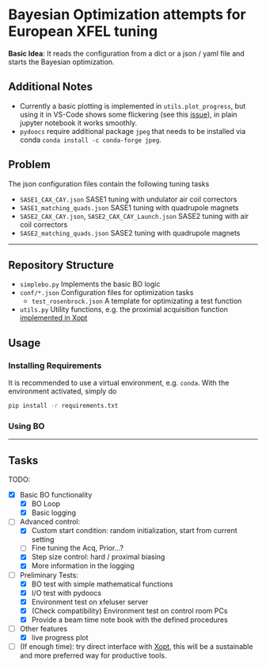 # Bayesian Optimization attempts for European XFEL tuning

__Basic Idea__: It reads the configuration from a dict or a json / yaml file and starts the Bayesian optimization.

## Additional Notes

- Currently a basic plotting is implemented in `utils.plot_progress`, but using it in VS-Code shows some flickering (see this [issue](https://github.com/microsoft/vscode/issues/132143)), in plain jupyter notebook it works smoothly.
- `pydoocs` require additional package `jpeg` that needs to be installed via conda `conda install -c conda-forge jpeg`.

## Problem

The json configuration files contain the following tuning tasks

- `SASE1_CAX_CAY.json` SASE1 tuning with undulator air coil correctors
- `SASE1_matching_quads.json` SASE1 tuning with quadrupole magnets
- `SASE2_CAX_CAY.json`, `SASE2_CAX_CAY_Launch.json` SASE2 tuning with air coil correctors
- `SASE2_matching_quads.json` SASE2 tuning with quadrupole magnets

---

## Repository Structure

- `simplebo.py` Implements the basic BO logic
- `conf/*.json` Configuration files for optimization tasks
  - `test_rosenbrock.json` A template for optimizating a test function
- `utils.py` Utility functions, e.g. the proximial acquisition function [implemented in Xopt](https://github.com/ChristopherMayes/Xopt/blob/main/xopt/generators/bayesian/custom_botorch/proximal.py)

## Usage

### Installing Requirements

It is recommended to use a virtual environment, e.g. `conda`. With the environment activated, simply do

```bash
pip install -r requirements.txt
```

### Using BO

---

## Tasks

TODO:

- [x] Basic BO functionality
  - [x] BO Loop
  - [x] Basic logging
- [ ] Advanced control:
  - [x] Custom start condition: random initialization, start from current setting
  - [ ] Fine tuning the Acq, Prior...?
  - [x] Step size control: hard / proximal biasing
  - [x] More information in the logging
- [ ] Preliminary Tests:
  - [x] BO test with simple mathematical functions
  - [x] I/O test with pydoocs
  - [x] Environment test on xfeluser server
  - [x] (Check compatibility) Environment test on control room PCs
  - [x] Provide a beam time note book with the defined procedures
- [ ] Other features
  - [x] live progress plot
- [ ] (If enough time): try direct interface with [Xopt](https://github.com/ChristopherMayes/Xopt), this will be a sustainable and more preferred way for productive tools.
